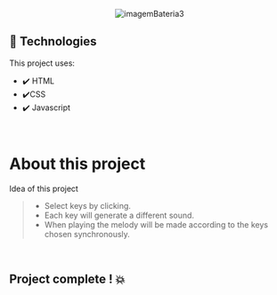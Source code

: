 <div align="center">

![imagemBateria3](https://user-images.githubusercontent.com/83568294/131061236-d7d06612-1f89-46e0-8f5b-49b5773364b8.png)

</div>

 ## 🚀 Technologies
 This project uses:
 
 - ✔️ HTML
 - ✔️CSS
 - ✔️ Javascript
 
 
 </br>

  # About this project
  
   Idea of this project

   > - Select keys by clicking.
   > - Each key will generate a different sound.
   > - When playing the melody will be made according to the keys chosen synchronously.
   
 
  <br>

## Project complete ! 💥
  
















